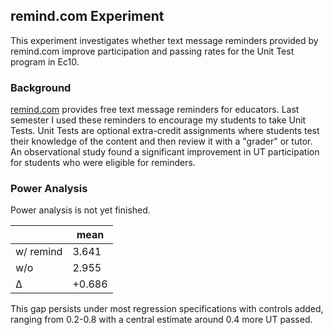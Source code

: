 ## remind.com Experiment

This experiment investigates whether text message reminders provided by remind.com improve participation and passing rates for the Unit Test program in Ec10.

### Background

[remind.com](http://www.remind.com) provides free text message reminders for educators. Last semester I used these
reminders to encourage my students to take Unit Tests. Unit Tests are optional extra-credit assignments where students
test their knowledge of the content and then review it with a "grader" or tutor.
An observational study found a significant improvement in UT participation for students who were eligible for reminders.

### Power Analysis

Power analysis is not yet finished.

| | mean |
|---|---|
| w/ remind | 3.641 | 
| w/o | 2.955 |
| Δ | +0.686 |

This gap persists under most regression specifications with controls added, ranging from 0.2-0.8 with a central estimate around 0.4 more UT passed.